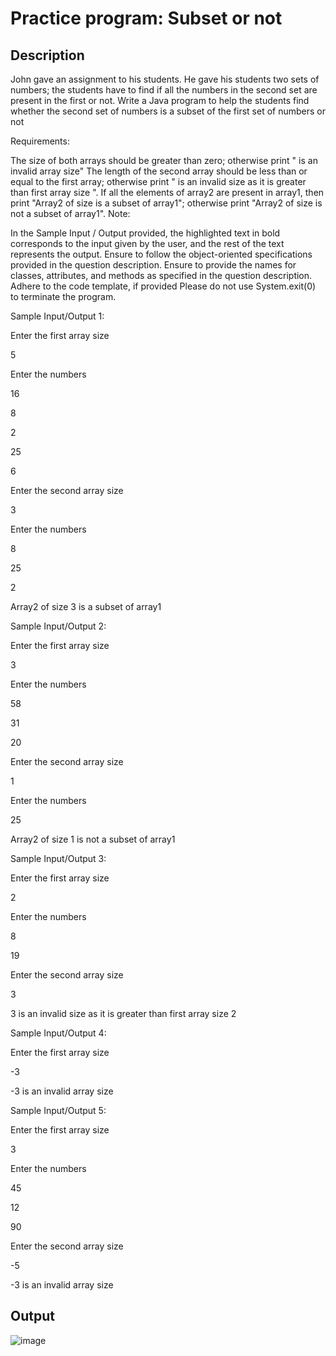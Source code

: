 # Practice program: Subset or not

## Description

John gave an assignment to his students. He gave his students two sets of numbers; the students have to find if all the numbers in the second set are present in the first or not. Write a Java program to help the students find whether the second set of numbers is a subset of the first set of numbers or not

Requirements:

The size of both arrays should be greater than zero; otherwise print "<array size> is an invalid array size"
The length of the second array should be less than or equal to the first array; otherwise print "<size2> is an invalid size as it is greater than first array size <size1>".
If all the elements of array2 are present in array1, then print "Array2 of size <size2> is a subset of array1"; otherwise print "Array2 of size <size2> is not a subset of array1".
Note:

In the Sample Input / Output provided, the highlighted text in bold corresponds to the input given by the user, and the rest of the text represents the output.
Ensure to follow the object-oriented specifications provided in the question description.
Ensure to provide the names for classes, attributes, and methods as specified in the question description.
Adhere to the code template, if provided
Please do not use System.exit(0) to terminate the program.

 

Sample Input/Output 1:

Enter the first array size

5

Enter the numbers

16

8

2

25

6

Enter the second array size

3

Enter the numbers

8

25

2

Array2 of size 3 is a subset of array1

 

Sample Input/Output 2:

Enter the first array size

3

Enter the numbers

58

31

20

Enter the second array size

1

Enter the numbers

25

Array2 of size 1 is not a subset of array1

 

Sample Input/Output 3:

Enter the first array size

2

Enter the numbers

8

19

Enter the second array size

3

3 is an invalid size as it is greater than first array size 2 

 

Sample Input/Output 4:

Enter the first array size

-3

-3 is an invalid array size

 


Sample Input/Output 5:

Enter the first array size

3

Enter the numbers

45

12

90

Enter the second array size

-5

-3 is an invalid array size

## Output

![image](https://github.com/Tan12d/PWC_Programming_Fundamentals-Java/assets/100254217/29ed0a67-b9b0-4920-ac7a-f99ad01d5757)
